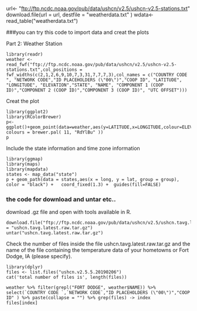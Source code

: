 url<- "ftp://ftp.ncdc.noaa.gov/pub/data/ushcn/v2.5/ushcn-v2.5-stations.txt"
download.file(url = url, destfile = "weatherdata.txt" )
wdata<-read_table("weatherdata.txt")


###you can try this code to import data and creat the plots

Part 2: Weather Station

```{r}
library(readr)
weather <- read_fwf("ftp://ftp.ncdc.noaa.gov/pub/data/ushcn/v2.5/ushcn-v2.5-stations.txt",col_positions = fwf_widths(c(2,1,2,6,9,10,7,3,31,7,7,7,3),col_names = c("COUNTRY CODE ", "NETWORK CODE","ID PLACEHOLDERS (\"00\")","COOP ID", "LATITUDE", "LONGITUDE", "ELEVATION","STATE", "NAME", "COMPONENT 1 (COOP ID)","COMPONENT 2 (COOP ID)","COMPONENT 3 (COOP ID)", "UTC OFFSET")))
```

Creat the plot
```{r}
library(ggplot2)
library(RColorBrewer)
p<-ggplot()+geom_point(data=weather,aes(y=LATITUDE,x=LONGITUDE,colour=ELEVATION))+scale_color_gradientn( colours = brewer.pal( 11, "RdYlBu" ))
p
```
Include the state information and time zone information
```{r}
library(ggmap)
library(maps)
library(mapdata)
states <- map_data("state")
p + geom_path(data = states,aes(x = long, y = lat, group = group), color = "black") +   coord_fixed(1.3) +  guides(fill=FALSE) 

```


### the code for download and untar etc..

download .gz file and open with tools available in R.
```{r}
download.file("ftp://ftp.ncdc.noaa.gov/pub/data/ushcn/v2.5/ushcn.tavg.latest.raw.tar.gz",destfile = "ushcn.tavg.latest.raw.tar.gz")
untar("ushcn.tavg.latest.raw.tar.gz")
```

Check the number of files inside the file ushcn.tavg.latest.raw.tar.gz and the name of the file containing the temperature data of your hometowns or Fort Dodge, IA (please specify).

```{r}
library(dplyr)
files <- list.files("ushcn.v2.5.5.20190206")
cat('total number of files is', length(files))

weather %>% filter(grepl("FORT DODGE", weather$NAME)) %>% select(`COUNTRY CODE `,`NETWORK CODE`,"ID PLACEHOLDERS (\"00\")","COOP ID" ) %>% paste(collapse = "") %>% grep(files) -> index
files[index]
```
